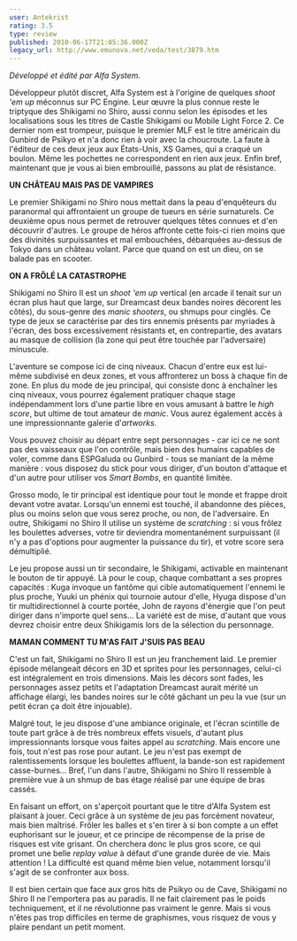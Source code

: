 ```yaml
---
user: Antekrist
rating: 3.5
type: review
published: 2010-06-17T21:05:36.000Z
legacy_url: http://www.emunova.net/veda/test/3879.htm
---
```

_Développé et édité par Alfa System._  

  

Développeur plutôt discret, Alfa System est à l'origine de quelques _shoot 'em up_ méconnus sur PC Engine. Leur œuvre la plus connue reste le triptyque des Shikigami no Shiro, aussi connu selon les épisodes et les localisations sous les titres de Castle Shikigami ou Mobile Light Force 2\. Ce dernier nom est trompeur, puisque le premier MLF est le titre américain du Gunbird de Psikyo et n'a donc rien à voir avec la choucroute. La faute à l'éditeur de ces deux jeux aux États-Unis, XS Games, qui a craqué un boulon. Même les pochettes ne correspondent en rien aux jeux. Enfin bref, maintenant que je vous ai bien embrouillé, passons au plat de résistance.  

  

**UN CHÂTEAU MAIS PAS DE VAMPIRES**  

Le premier Shikigami no Shiro nous mettait dans la peau d'enquêteurs du paranormal qui affrontaient un groupe de tueurs en série surnaturels. Ce deuxième opus nous permet de retrouver quelques têtes connues et d'en découvrir d'autres. Le groupe de héros affronte cette fois-ci rien moins que des divinités surpuissantes et mal embouchées, débarquées au-dessus de Tokyo dans un château volant. Parce que quand on est un dieu, on se balade pas en scooter.  

  

**ON A FRÔLÉ LA CATASTROPHE**  

Shikigami no Shiro II est un _shoot 'em up_ vertical (en arcade il tenait sur un écran plus haut que large, sur Dreamcast deux bandes noires décorent les côtés), du sous-genre des _manic shooters_, ou shmups pour cinglés. Ce type de jeux se caractérise par des tirs ennemis présents par myriades à l'écran, des boss excessivement résistants et, en contrepartie, des avatars au masque de collision (la zone qui peut être touchée par l'adversaire) minuscule.  

L'aventure se compose ici de cinq niveaux. Chacun d'entre eux est lui-même subdivisé en deux zones, et vous affronterez un boss à chaque fin de zone. En plus du mode de jeu principal, qui consiste donc à enchaîner les cinq niveaux, vous pourrez également pratiquer chaque stage indépendamment lors d'une partie libre en vous amusant à battre le _high score_, but ultime de tout amateur de _manic_. Vous aurez également accès à une impressionnante galerie d'_artworks_.  

Vous pouvez choisir au départ entre sept personnages - car ici ce ne sont pas des vaisseaux que l'on contrôle, mais bien des humains capables de voler, comme dans ESPGaluda ou Gunbird - tous se maniant de la même manière : vous disposez du stick pour vous diriger, d'un bouton d'attaque et d'un autre pour utiliser vos _Smart Bombs_, en quantité limitée.  

Grosso modo, le tir principal est identique pour tout le monde et frappe droit devant votre avatar. Lorsqu'un ennemi est touché, il abandonne des pièces, plus ou moins selon que vous serez proche, ou non, de l'adversaire. En outre, Shikigami no Shiro II utilise un système de _scratching_ : si vous frôlez les boulettes adverses, votre tir deviendra momentanément surpuissant (il n'y a pas d'options pour augmenter la puissance du tir), et votre score sera démultiplié.  

Le jeu propose aussi un tir secondaire, le Shikigami, activable en maintenant le bouton de tir appuyé. Là pour le coup, chaque combattant a ses propres capacités : Kuga invoque un fantôme qui cible automatiquement l'ennemi le plus proche, Yuuki un phénix qui tournoie autour d'elle, Hyuga dispose d'un tir multidirectionnel à courte portée, John de rayons d'énergie que l'on peut diriger dans n'importe quel sens... La variété est de mise, d'autant que vous devrez choisir entre deux Shikigamis lors de la sélection du personnage.  

  

**MAMAN COMMENT TU M'AS FAIT J'SUIS PAS BEAU**  

C'est un fait, Shikigami no Shiro II est un jeu franchement laid. Le premier épisode mélangeait décors en 3D et sprites pour les personnages, celui-ci est intégralement en trois dimensions. Mais les décors sont fades, les personnages assez petits et l'adaptation Dreamcast aurait mérité un affichage élargi, les bandes noires sur le côté gâchant un peu la vue (sur un petit écran ça doit être injouable).  

Malgré tout, le jeu dispose d'une ambiance originale, et l'écran scintille de toute part grâce à de très nombreux effets visuels, d'autant plus impressionnants lorsque vous faites appel au _scratching_. Mais encore une fois, tout n'est pas rose pour autant. Le jeu n'est pas exempt de ralentissements lorsque les boulettes affluent, la bande-son est rapidement casse-burnes... Bref, l'un dans l'autre, Shikigami no Shiro II ressemble à première vue à un shmup de bas étage réalisé par une équipe de bras cassés.  

En faisant un effort, on s'aperçoit pourtant que le titre d'Alfa System est plaisant à jouer. Ceci grâce à un système de jeu pas forcément novateur, mais bien maîtrisé. Frôler les balles et s'en tirer à si bon compte a un effet euphorisant sur le joueur, et ce principe de récompense de la prise de risques est vite grisant. On cherchera donc le plus gros score, ce qui promet une belle _replay value_ à défaut d'une grande durée de vie. Mais attention ! La difficulté est quand même bien velue, notamment lorsqu'il s'agit de se confronter aux boss.  

Il est bien certain que face aux gros hits de Psikyo ou de Cave, Shikigami no Shiro II ne l'emportera pas au paradis. Il ne fait clairement pas le poids techniquement, et il ne révolutionne pas vraiment le genre. Mais si vous n'êtes pas trop difficiles en terme de graphismes, vous risquez de vous y plaire pendant un petit moment.